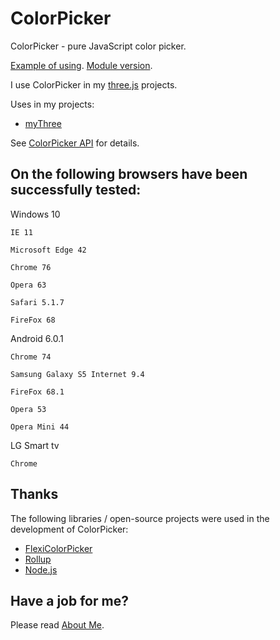 ﻿# ColorPicker
 ColorPicker - pure JavaScript color picker.

[Example of using](https://raw.githack.com/anhr/commonNodeJS/master/colorpicker/Example/index.html).
[Module version](https://raw.githack.com/anhr/commonNodeJS/master/colorpicker/Example/modular.html).

I use ColorPicker in my [three.js](https://threejs.org/) projects.

Uses in my projects:
 * [myThree](../myThree)

See [ColorPicker API](https://raw.githack.com/anhr/commonNodeJS/master/colorpicker/jsdoc/index.html) for details.

## On the following browsers have been successfully tested:

Windows 10

	IE 11

	Microsoft Edge 42

	Chrome 76

	Opera 63

	Safari 5.1.7 

	FireFox 68

Android 6.0.1

	Chrome 74 

	Samsung Galaxy S5 Internet 9.4

	FireFox 68.1

	Opera 53

	Opera Mini 44

LG Smart tv

	Chrome 

## Thanks
The following libraries / open-source projects were used in the development of ColorPicker:
 * [FlexiColorPicker](https://github.com/DavidDurman/FlexiColorPicker)
 * [Rollup](https://rollupjs.org)
 * [Node.js](http://nodejs.org/)

 ## Have a job for me?
Please read [About Me](https://anhr.github.io/AboutMe/).

